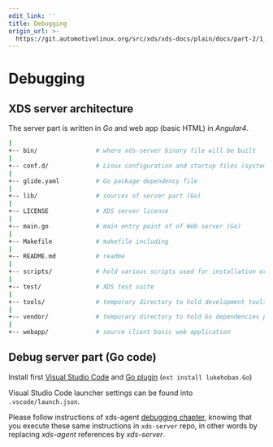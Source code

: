 ```yaml
---
edit_link: ''
title: Debugging
origin_url: >-
  https://git.automotivelinux.org/src/xds/xds-docs/plain/docs/part-2/1_xds-server/4_debug.md?h=flounder
---
```


<!-- WARNING: This file is generated by fetch_docs.js using /home/boron/Documents/AGL/docs-webtemplate/site/_data/tocs/devguides/flounder/xds-docs-guides-flounder-devguides-book.yml -->

# Debugging

## XDS server architecture

The server part is written in *Go* and web app (basic HTML) in *Angular4*.

```bash
|
+-- bin/                # where xds-server binary file will be built
|
+-- conf.d/             # Linux configuration and startup files (systemd user service)
|
+-- glide.yaml          # Go package dependency file
|
+-- lib/                # sources of server part (Go)
|
+-- LICENSE             # XDS server license
|
+-- main.go             # main entry point of of Web server (Go)
|
+-- Makefile            # makefile including
|
+-- README.md           # readme
|
+-- scripts/            # hold various scripts used for installation or startup
|
+-- test/               # XDS test suite
|
+-- tools/              # temporary directory to hold development tools (like glide)
|
+-- vendor/             # temporary directory to hold Go dependencies packages
|
+-- webapp/             # source client basic web application
```

## Debug server part (Go code)

Install first [Visual Studio Code](https://code.visualstudio.com/) and
[Go plugin](https://marketplace.visualstudio.com/items?itemName=lukehoban.Go)
(`ext install lukehoban.Go`)

Visual Studio Code launcher settings can be found into `.vscode/launch.json`.

Please follow instructions of xds-agent [debugging chapter](../2_xds-agent/4_debug.html#debug-xds-agent-go-code),
knowing that you execute these same instructions in `xds-server` repo, in other words
by replacing *xds-agent* references by *xds-server*.
